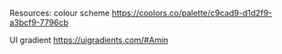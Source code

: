 Resources: 
colour scheme
https://coolors.co/palette/c9cad9-d1d2f9-a3bcf9-7796cb

UI gradient
https://uigradients.com/#Amin